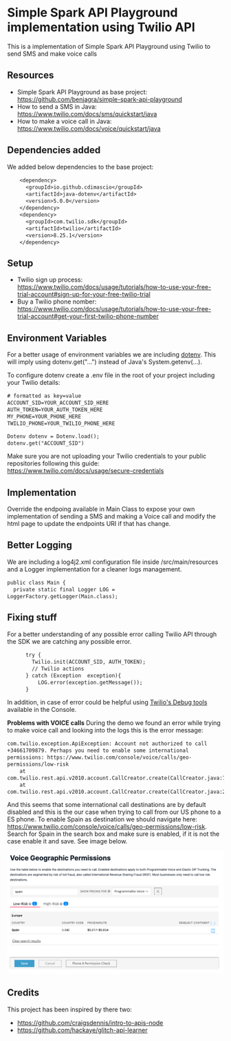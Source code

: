 # Simple Spark API Playground implementation using Twilio API

This is a implementation of Simple Spark API Playground using Twilio to send SMS and make voice calls

## Resources
* Simple Spark API Playground as base project: https://github.com/benjagra/simple-spark-api-playground
* How to send a SMS in Java: https://www.twilio.com/docs/sms/quickstart/java
* How to make a voice call in Java: https://www.twilio.com/docs/voice/quickstart/java

## Dependencies added
We added below dependencies to the base project:
```
    <dependency>
      <groupId>io.github.cdimascio</groupId>
      <artifactId>java-dotenv</artifactId>
      <version>5.0.0</version>
    </dependency>
    <dependency>
      <groupId>com.twilio.sdk</groupId>
      <artifactId>twilio</artifactId>
      <version>8.25.1</version>
    </dependency>
```

## Setup
* Twilio sign up process: https://www.twilio.com/docs/usage/tutorials/how-to-use-your-free-trial-account#sign-up-for-your-free-twilio-trial
* Buy a Twilio phone nomber: https://www.twilio.com/docs/usage/tutorials/how-to-use-your-free-trial-account#get-your-first-twilio-phone-number

## Environment Variables 
For a better usage of environment variables we are including [dotenv](https://github.com/cdimascio/dotenv-java). This will imply using dotenv.get("...") instead of Java's System.getenv(...). 

To configure dotenv create a .env file in the root of your project including your Twilio details:
```
# formatted as key=value
ACCOUNT_SID=YOUR_ACCOUNT_SID_HERE
AUTH_TOKEN=YOUR_AUTH_TOKEN_HERE
MY_PHONE=YOUR_PHONE_HERE
TWILIO_PHONE=YOUR_TWILIO_PHONE_HERE
```
```
Dotenv dotenv = Dotenv.load();
dotenv.get("ACCOUNT_SID")
```
Make sure you are not uploading your Twilio credentials to your public repositories following this guide: https://www.twilio.com/docs/usage/secure-credentials

## Implementation
Override the endpoing available in Main Class to expose your own implementation of sending a SMS and making a Voice call and modify the html page to update the endpoints URI if that has change.

## Better Logging
We are including a log4j2.xml configuration file inside /src/main/resources and a Logger implementation for a cleaner logs management.

```
public class Main {
  private static final Logger LOG = LoggerFactory.getLogger(Main.class);
``` 

## Fixing stuff
For a better understanding of any possible error calling Twilio API through the SDK we are catching any possible error.
```
      try {
        Twilio.init(ACCOUNT_SID, AUTH_TOKEN);
        // Twilio actions
      } catch (Exception  exception){
          LOG.error(exception.getMessage());
      }
```
In addition, in case of error could be helpful using [Twilio's Debug tools](https://www.twilio.com/docs/sms/debugging-tools#how-to-use-the-twilio-error-logs) available in the Console.

**Problems with VOICE calls**
During the demo we found an error while trying to make voice call and looking into the logs this is the error message:
```
com.twilio.exception.ApiException: Account not authorized to call +34661709879. Perhaps you need to enable some international permissions: https://www.twilio.com/console/voice/calls/geo-permissions/low-risk
	at com.twilio.rest.api.v2010.account.CallCreator.create(CallCreator.java:761)
	at com.twilio.rest.api.v2010.account.CallCreator.create(CallCreator.java:26)
```

And this seems that some international call destinations are by default disabled and this is the our case when trying to call from our US phone to a ES phone. To enable Spain as destination we should navigate here: https://www.twilio.com/console/voice/calls/geo-permissions/low-risk. Search for Spain in the search box and make sure is enabled, if it is not the case enable it and save. See image below.

![Enable Spain](enable-spain.png)

## Credits
This project has been inspired by there two:
* https://github.com/craigsdennis/intro-to-apis-node
* https://github.com/hackaye/glitch-api-learner

